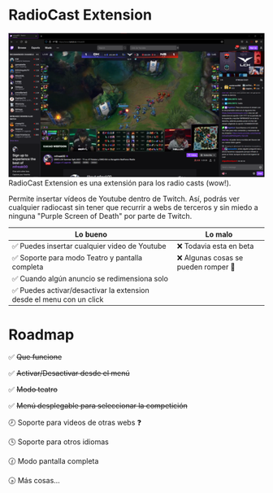 # RadioCast Extension
![](captura_completa.png)
RadioCast Extension es una extensión para los radio casts (wow!).

Permite insertar vídeos de Youtube dentro de Twitch. Así, podrás ver cualquier radiocast sin tener que recurrir a webs de terceros y sin miedo a ninguna "Purple Screen of Death" por parte de Twitch.


| Lo bueno | Lo malo |
|---|---|
| ✅ Puedes insertar cualquier video de Youtube | ❌ Todavia esta en beta |
| ✅ Soporte para modo Teatro y pantalla completa | ❌ Algunas cosas se pueden romper 😬|
| ✅ Cuando algún anuncio se redimensiona solo |
| ✅ Puedes activar/desactivar la extension desde el menu con un click |

# Roadmap

✅ ~~Que funcione~~

✅ ~~Activar/Desactivar desde el menú~~

✅ ~~Modo teatro~~

✅ ~~Menú desplegable para seleccionar la competición~~

🕗 Soporte para videos de otras webs ❓

🕓 Soporte para otros idiomas

🕜 Modo pantalla completa

🕟 Más cosas...
